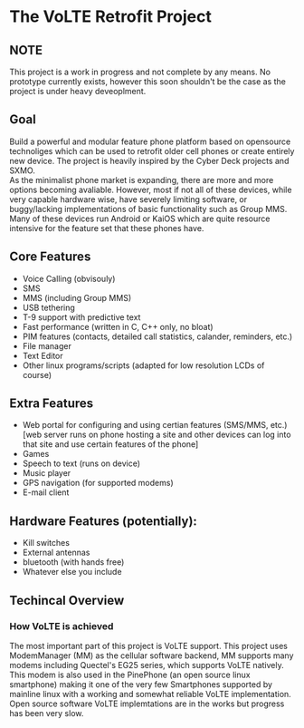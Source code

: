 # The VoLTE Retrofit Project

## NOTE
This project is a work in progress and not complete by any means. No prototype currently exists, however this soon shouldn't be the case as the project is under heavy deveoplment.

## Goal
Build a powerful and modular feature phone platform based on opensource technoliges which can be used to retrofit older cell phones or create entirely new device. The project is heavily inspired by the Cyber Deck projects and SXMO.<br>
As the minimalist phone market is expanding, there are more and more options becoming avaliable. However, most if not all of these devices, while very capable hardware wise, have severely limiting software, or buggy/lacking implementations of basic functionality such as Group MMS. Many of these devices run Android or KaiOS which are quite resource intensive for the feature set that these phones have. 



## Core Features
- Voice Calling (obvisouly) <br>
- SMS<br>
- MMS (including Group MMS)<br>
- USB tethering<br>
- T-9 support with predictive text<br>
- Fast performance (written in C, C++ only, no bloat)<br>
- PIM features (contacts, detailed call statistics, calander, reminders, etc.)<br>
- File manager<br>
- Text Editor<br>
- Other linux programs/scripts (adapted for low resolution LCDs of course)<br>

## Extra Features
- Web portal for configuring and using certian features (SMS/MMS, etc.) [web server runs on phone hosting a site and other devices can log into that site and use certain features of the phone]<br>
- Games<br>
- Speech to text (runs on device)<br>
- Music player<br>
- GPS navigation (for supported modems)<br>
- E-mail client<br>


## Hardware Features (potentially):
- Kill switches<br>
- External antennas<br> 
- bluetooth (with hands free)<br>
- Whatever else you include<br>


## Techincal Overview

### How VoLTE is achieved
The most important part of this project is VoLTE support. This project uses ModemManager (MM) as the cellular software backend, MM supports many modems including Quectel's EG25 series, which supports VoLTE natively. This modem is also used in the PinePhone (an open source linux smartphone) making it one of the very few Smartphones supported by mainline linux with a working and somewhat reliable VoLTE implementation. Open source software VoLTE implemtations are in the works but progress has been very slow.




